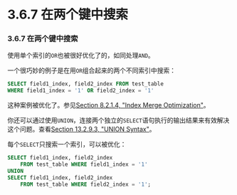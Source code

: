# 3.6.7 在两个键中搜索

### 3.6.7 在两个键中搜索
使用单个索引的`OR`也被很好优化了的，如同处理`AND`。

一个很巧妙的例子是在用`OR`组合起来的两个不同索引中搜索：
```SQL
SELECT field1_index, field2_index FROM test_table
WHERE field1_index = '1' OR field2_index = '1'
```
这种案例被优化了。参见[Section 8.2.1.4, "Index Merge Optimization"](#)。

你还可以通过使用`UNION`，连接两个独立的`SELECT`语句执行的输出结果来有效解决这个问题。查看[Section 13.2.9.3, "UNION Syntax"](#)。

每个`SELECT`只搜索一个索引，可以被优化：
```SQL
SELECT field1_index, field2_index
    FROM test_table WHERE field1_index = '1'
UNION
SELECT field1_index, field2_index
    FROM test_table WHERE field2_index = '1';
```
